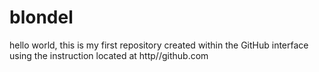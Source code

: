 # blondel
hello world, this is my first repository created within the GitHub interface using the instruction located at http//github.com
